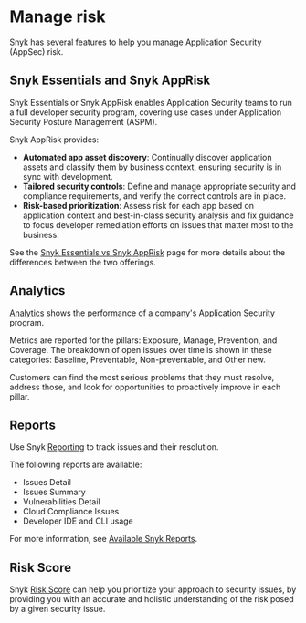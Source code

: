 # Manage risk

Snyk has several features to help you manage Application Security (AppSec) risk.

## Snyk Essentials and Snyk AppRisk

Snyk Essentials or Snyk AppRisk enables Application Security teams to run a full developer security program, covering use cases under Application Security Posture Management (ASPM).&#x20;

Snyk AppRisk provides:

* **Automated app asset discovery**: Continually discover application assets and classify them by business context, ensuring security is in sync with development.
* **Tailored security controls**: Define and manage appropriate security and compliance requirements, and verify the correct controls are in place.
* **Risk-based prioritization**: Assess risk for each app based on application context and best-in-class security analysis and fix guidance to focus developer remediation efforts on issues that matter most to the business.

See the [Snyk Essentials vs Snyk AppRisk](../scan-with-snyk/snyk-apprisk/snyk-apprisk-essentials-vs-snyk-apprisk-pro.md) page for more details about the differences between the two offerings.

## Analytics

[Analytics](enterprise-analytics/) shows the performance of a company's Application Security program.&#x20;

Metrics are reported for the pillars: Exposure, Manage, Prevention, and Coverage. The breakdown of open issues over time is shown in these categories: Baseline, Preventable, Non-preventable, and Other new.&#x20;

Customers can find the most serious problems that they must resolve, address those, and look for opportunities to proactively improve in each pillar.

## Reports

Use Snyk [Reporting](../manage-issues/reporting/) to track issues and their resolution.

The following reports are available:

* Issues Detail
* Issues Summary
* Vulnerabilities Detail
* Cloud Compliance Issues
* Developer IDE and CLI usage

For more information, see [Available Snyk Reports](../manage-issues/reporting/available-snyk-reports.md).

## Risk Score

Snyk [Risk Score](prioritize-issues-for-fixing/risk-score.md) can help you prioritize your approach to security issues, by providing you with an accurate and holistic understanding of the risk posed by a given security issue.
